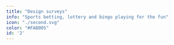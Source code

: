 ```yaml
---
title: "Design surveys"
info: "Sports betting, lottery and bingo playing for the fun"
icon: "./second.svg"
color: "#FAB005"
id: '2'
---
```

